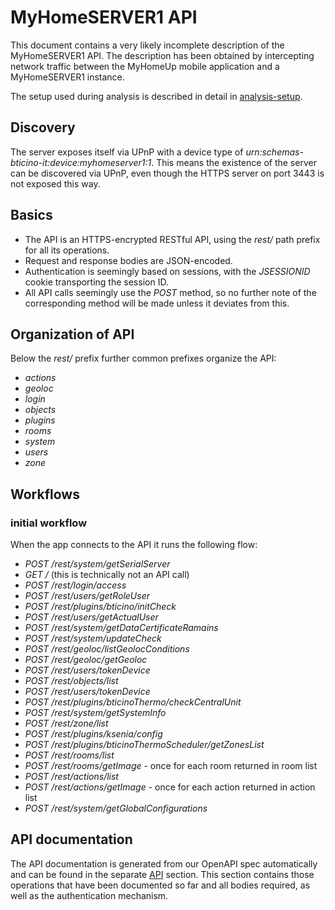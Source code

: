 # MyHomeSERVER1 API

This document contains a very likely incomplete description of the
MyHomeSERVER1 API. The description has been obtained by intercepting network
traffic between the MyHomeUp mobile application and a MyHomeSERVER1 instance.

The setup used during analysis is described in detail in
[analysis-setup](analysis_setup.md).

## Discovery

The server exposes itself via UPnP with a device type of *urn:schemas-bticino-it:device:myhomeserver1:1*.
This means the existence of the server can be discovered via UPnP, even though
the HTTPS server on port 3443 is not exposed this way.

## Basics

* The API is an HTTPS-encrypted RESTful API, using the *rest/* path prefix for
all its operations.
* Request and response bodies are JSON-encoded.
* Authentication is seemingly based on sessions, with the *JSESSIONID* cookie transporting the session ID.
* All API calls seemingly use the *POST* method, so no further note of the corresponding method will be made unless it deviates from this.

## Organization of API

Below the *rest/* prefix further common prefixes organize the API:

* *actions*
* *geoloc*
* *login*
* *objects*
* *plugins*
* *rooms*
* *system*
* *users*
* *zone*

## Workflows

### initial workflow

When the app connects to the API it runs the following flow:

* *POST /rest/system/getSerialServer*
* *GET /* (this is technically not an API call)
* *POST /rest/login/access*
* *POST /rest/users/getRoleUser*
* *POST /rest/plugins/bticino/initCheck*
* *POST /rest/users/getActualUser*
* *POST /rest/system/getDataCertificateRamains*
* *POST /rest/system/updateCheck*
* *POST /rest/geoloc/listGeolocConditions*
* *POST /rest/geoloc/getGeoloc*
* *POST /rest/users/tokenDevice*
* *POST /rest/objects/list*
* *POST /rest/users/tokenDevice*
* *POST /rest/plugins/bticinoThermo/checkCentralUnit*
* *POST /rest/system/getSystemInfo*
* *POST /rest/zone/list*
* *POST /rest/plugins/ksenia/config*
* *POST /rest/plugins/bticinoThermoScheduler/getZonesList*
* *POST /rest/rooms/list*
* *POST /rest/rooms/getImage* - once for each room returned in room list
* *POST /rest/actions/list*
* *POST /rest/actions/getImage* - once for each action returned in action list
* *POST /rest/system/getGlobalConfigurations*

## API documentation

The API documentation is generated from our OpenAPI spec automatically and can be found in the
separate [API](./api/README.md) section.
This section contains those operations that have been documented so far and all bodies required,
as well as the authentication mechanism.
